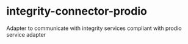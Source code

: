 # integrity-connector-prodio
Adapter to communicate with integrity services compliant with prodio service adapter
